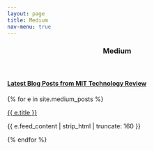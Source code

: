```yaml
---
layout: page
title: Medium
nav-menu: true
---
```


<!-- Main -->
<div id="main" class="alt">

<!-- One -->
<section id="one">
	<div class="inner">
		<header class="major">
			<h3> Medium</h3>
		</header>

<h4> <a href="https://medium.com/mit-technology-review"> Latest Blog Posts from MIT Technology Review </a></h4>

{% for e in site.medium_posts %}

<div>
<a href="{{e.medium_link}}" title="{{ e.title }}">{{ e.title }}</a>
      <p>{{ e.feed_content | strip_html | truncate: 160 }}</p>
  {% endfor %}

</div>
